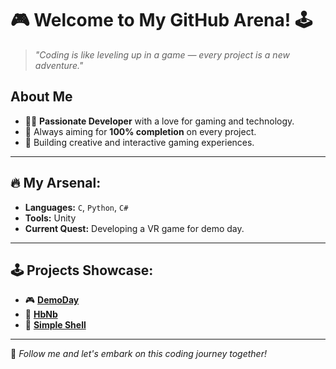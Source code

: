 # 🎮 Welcome to My GitHub Arena! 🕹️

> *"Coding is like leveling up in a game — every project is a new adventure."*

## About Me
- 🧑‍💻 **Passionate Developer** with a love for gaming and technology.
- 🎯 Always aiming for **100% completion** on every project.
- 🎨 Building creative and interactive gaming experiences.

---

## 🔥 My Arsenal:
- **Languages:** `C`, `Python`, `C#`
- **Tools:** Unity
- **Current Quest:** Developing a VR game for demo day.

---

## 🕹️ Projects Showcase:
- 🎮 **[DemoDay](https://github.com/dosleam/DemoDay.git)**
- 🚀 **[HbNb](https://github.com/dosleam/Project-HbNb.git)**
- 🔗 **[Simple Shell](https://github.com/dosleam/holbertonschool-simple_shell.git)**

---

🌟 *Follow me and let's embark on this coding journey together!*
